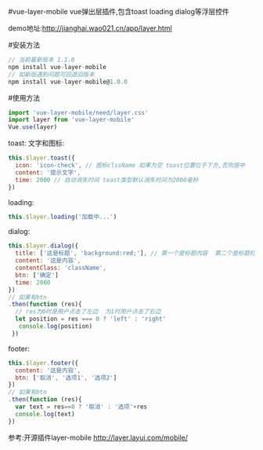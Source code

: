  #vue-layer-mobile
 vue弹出层插件,包含toast loading dialog等浮层控件
 
 demo地址:http://jianghai.wao021.cn/app/layer.html
 
  
 #安装方法
 ```javascript
 // 当前最新版本 1.1.0
npm install vue-layer-mobile
// 如新版遇到问题可回退旧版本
npm install vue-layer-mobile@1.0.0
 ```
 
 #使用方法
 ```javascript
 import 'vue-layer-mobile/need/layer.css'
 import layer from 'vue-layer-mobile'
 Vue.use(layer)
 ```
 
 toast:
 文字和图标:
 ```javascript
 this.$layer.toast({
   icon: 'icon-check', // 图标clssName 如果为空 toast位置位于下方,否则居中
   content: '提示文字',
   time: 2000 // 自动消失时间 toast类型默认消失时间为2000毫秒
 })
 ```
 
 loading: 
 ```javascript
 this.$layer.loading('加载中...')
 ```
 dialog:
 ```javascript
 this.$layer.dialog({
   title: ['这是标题', 'background:red;'], // 第一个是标题内容  第二个是标题栏的style(可以为空)
   content: '这是内容',
   contentClass: 'className',
   btn: ['确定']
   time: 2000
 })
 // 如果有btn
 .then(function (res){
   // res为0时是用户点击了左边  为1时用户点击了右边
   let position = res === 0 ? 'left' : 'right'
    console.log(position)
  })
  ```
 
 footer:
 ```javascript
 this.$layer.footer({
   content: '这是内容',
   btn: ['取消', '选项1', '选项2']
 })
 // 如果有btn
 .then(function (res){
   var text = res==0 ? '取消' : '选项'+res
   console.log(text)
 })
 ```
参考:开源插件layer-mobile http://layer.layui.com/mobile/
  